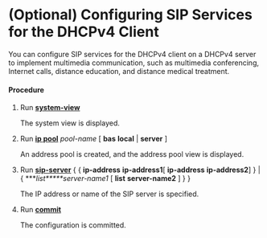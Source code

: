 (Optional) Configuring SIP Services for the DHCPv4 Client
=========================================================

You can configure SIP services for the DHCPv4 client on a DHCPv4 server to implement multimedia communication, such as multimedia conferencing, Internet calls, distance education, and distance medical treatment.

#### Procedure

1. Run [**system-view**](cmdqueryname=system-view)
   
   
   
   The system view is displayed.
2. Run [**ip pool**](cmdqueryname=ip+pool) *pool-name* [ **bas** **local** | **server** ]
   
   
   
   An address pool is created, and the address pool view is displayed.
3. Run [**sip-server**](cmdqueryname=sip-server) { { **ip-address** **ip-address1**[ ****ip-address**** **ip-address2**] } | { ****list*****server-name1* [ ****list**** **server-name2** ] } }
   
   
   
   The IP address or name of the SIP server is specified.
4. Run [**commit**](cmdqueryname=commit)
   
   
   
   The configuration is committed.